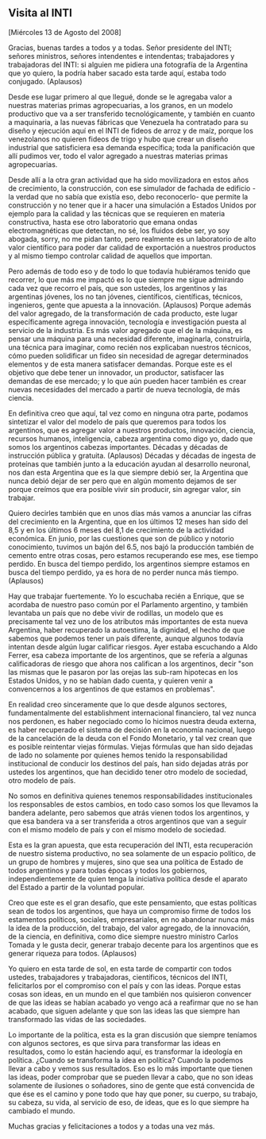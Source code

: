 Visita al INTI
--------------

[Miércoles 13 de Agosto del 2008]

Gracias, buenas tardes a todos y a todas. Señor presidente del INTI;
señores ministros, señores intendentes e intendentas; trabajadores y
trabajadoras del INTI: si alguien me pidiera una fotografía de la
Argentina que yo quiero, la podría haber sacado esta tarde aquí, estaba
todo conjugado. (Aplausos)

Desde ese lugar primero al que llegué, donde se le agregaba valor a
nuestras materias primas agropecuarias, a los granos, en un modelo
productivo que va a ser transferido tecnológicamente, y también en
cuanto a maquinaria, a las nuevas fábricas que Venezuela ha contratado
para su diseño y ejecución aquí en el INTI de fideos de arroz y de maíz,
porque los venezolanos no quieren fideos de trigo y hubo que crear un
diseño industrial que satisficiera esa demanda específica; toda la
panificación que allí pudimos ver, todo el valor agregado a nuestras
materias primas agropecuarias.

Desde allí a la otra gran actividad que ha sido movilizadora en estos
años de crecimiento, la construcción, con ese simulador de fachada de
edificio -la verdad que no sabía que existía eso, debo reconocerlo- que
permite la construcción y no tener que ir a hacer una simulación a
Estados Unidos por ejemplo para la calidad y las técnicas que se
requieren en materia constructiva, hasta ese otro laboratorio que emana
ondas electromagnéticas que detectan, no sé, los fluidos debe ser, yo
soy abogada, sorry, no me pidan tanto, pero realmente es un laboratorio
de alto valor científico para poder dar calidad de exportación a
nuestros productos y al mismo tiempo controlar calidad de aquellos que
importan.

Pero además de todo eso y de todo lo que todavía hubiéramos tenido que
recorrer, lo que más me impactó es lo que siempre me sigue admirando
cada vez que recorro el país, que son ustedes, los argentinos y las
argentinas jóvenes, los no tan jóvenes, científicos, científicas,
técnicos, ingenieros, gente que apuesta a la innovación. (Aplausos)
Porque además del valor agregado, de la transformación de cada producto,
este lugar específicamente agrega innovación, tecnología e investigación
puesta al servicio de la industria. Es más valor agregado que el de la
máquina, es pensar una máquina para una necesidad diferente, imaginarla,
construirla, una técnica para imaginar, como recién nos explicaban
nuestros técnicos, cómo pueden solidificar un fideo sin necesidad de
agregar determinados elementos y de esta manera satisfacer demandas.
Porque este es el objetivo que debe tener un innovador, un productor,
satisfacer las demandas de ese mercado; y lo que aún pueden hacer
también es crear nuevas necesidades del mercado a partir de nueva
tecnología, de más ciencia.

En definitiva creo que aquí, tal vez como en ninguna otra parte, podamos
sintetizar el valor del modelo de país que queremos para todos los
argentinos, que es agregar valor a nuestros productos, innovación,
ciencia, recursos humanos, inteligencia, cabeza argentina como digo yo,
dado que somos los argentinos cabezas importantes. Décadas y décadas de
instrucción pública y gratuita. (Aplausos) Décadas y décadas de ingesta
de proteínas que también junto a la educación ayudan al desarrollo
neuronal, nos dan esta Argentina que es la que siempre debió ser, la
Argentina que nunca debió dejar de ser pero que en algún momento dejamos
de ser porque creímos que era posible vivir sin producir, sin agregar
valor, sin trabajar.

Quiero decirles también que en unos días más vamos a anunciar las cifras
del crecimiento en la Argentina, que en los últimos 12 meses han sido
del 8,5 y en los últimos 6 meses del 8,1 de crecimiento de la actividad
económica. En junio, por las cuestiones que son de público y notorio
conocimiento, tuvimos un bajón del 6.5, nos bajó la producción también
de cemento entre otras cosas, pero estamos recuperando ese mes, ese
tiempo perdido. En busca del tiempo perdido, los argentinos siempre
estamos en busca del tiempo perdido, ya es hora de no perder nunca más
tiempo. (Aplausos)

Hay que trabajar fuertemente. Yo lo escuchaba recién a Enrique, que se
acordaba de nuestro paso común por el Parlamento argentino, y también
levantaba un país que no debe vivir de rodillas, un modelo que es
precisamente tal vez uno de los atributos más importantes de esta nueva
Argentina, haber recuperado la autoestima, la dignidad, el hecho de que
sabemos que podemos tener un país diferente, aunque algunos todavía
intentan desde algún lugar calificar riesgos. Ayer estaba escuchando a
Aldo Ferrer, esa cabeza importante de los argentinos, que se refería a
algunas calificadoras de riesgo que ahora nos califican a los
argentinos, decir "son las mismas que le pasaron por las orejas las
sub-ram hipotecas en los Estados Unidos, y no se habían dado cuenta, y
quieren venir a convencernos a los argentinos de que estamos en
problemas".

En realidad creo sinceramente que lo que desde algunos sectores,
fundamentalmente del establishment internacional financiero, tal vez
nunca nos perdonen, es haber negociado como lo hicimos nuestra deuda
externa, es haber recuperado el sistema de decisión en la economía
nacional, luego de la cancelación de la deuda con el Fondo Monetario, y
tal vez crean que es posible reintentar viejas fórmulas. Viejas fórmulas
que han sido dejadas de lado no solamente por quienes hemos tenido la
responsabilidad institucional de conducir los destinos del país, han
sido dejadas atrás por ustedes los argentinos, que han decidido tener
otro modelo de sociedad, otro modelo de país.

No somos en definitiva quienes tenemos responsabilidades institucionales
los responsables de estos cambios, en todo caso somos los que llevamos
la bandera adelante, pero sabemos que atrás vienen todos los argentinos,
y que esa bandera va a ser transferida a otros argentinos que van a
seguir con el mismo modelo de país y con el mismo modelo de sociedad.

Esta es la gran apuesta, que esta recuperación del INTI, esta
recuperación de nuestro sistema productivo, no sea solamente de un
espacio político, de un grupo de hombres y mujeres, sino que sea una
política de Estado de todos argentinos y para todas épocas y todos los
gobiernos, independientemente de quien tenga la iniciativa política
desde el aparato del Estado a partir de la voluntad popular.

Creo que este es el gran desafío, que este pensamiento, que estas
políticas sean de todos los argentinos, que haya un compromiso firme de
todos los estamentos políticos, sociales, empresariales, en no abandonar
nunca más la idea de la producción, del trabajo, del valor agregado, de
la innovación, de la ciencia, en definitiva, como dice siempre nuestro
ministro Carlos Tomada y le gusta decir, generar trabajo decente para
los argentinos que es generar riqueza para todos. (Aplausos)

Yo quiero en esta tarde de sol, en esta tarde de compartir con todos
ustedes, trabajadores y trabajadoras, científicos, técnicos del INTI,
felicitarlos por el compromiso con el país y con las ideas. Porque estas
cosas son ideas, en un mundo en el que también nos quisieron convencer
de que las ideas se habían acabado yo vengo acá a reafirmar que no se
han acabado, que siguen adelante y que son las ideas las que siempre han
transformado las vidas de las sociedades.

Lo importante de la política, esta es la gran discusión que siempre
teníamos con algunos sectores, es que sirva para transformar las ideas
en resultados, como lo están haciendo aquí, es transformar la ideología
en política. ¿Cuando se transforma la idea en política? Cuando la
podemos llevar a cabo y vemos sus resultados. Eso es lo más importante
que tienen las ideas, poder comprobar que se pueden llevar a cabo, que
no son ideas solamente de ilusiones o soñadores, sino de gente que está
convencida de que ése es el camino y pone todo que hay que poner, su
cuerpo, su trabajo, su cabeza, su vida, al servicio de eso, de ideas,
que es lo que siempre ha cambiado el mundo.

Muchas gracias y felicitaciones a todos y a todas una vez más.
